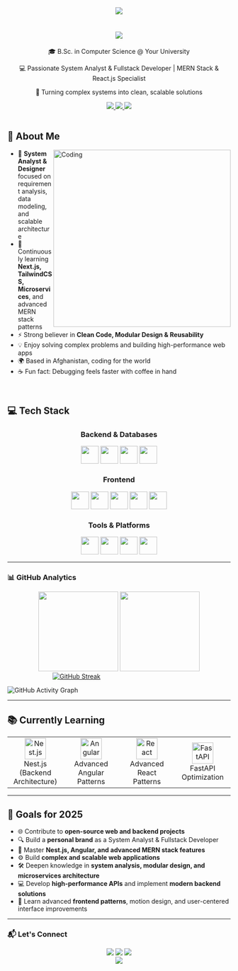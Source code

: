 <div align="center">
  <img src="https://capsule-render.vercel.app/api?type=waving&color=gradient&height=200&section=header&text=Dost%20Mohammad%20Fahimi&fontSize=80&fontAlignY=35&animation=fadeIn" />
</div>

<h1 align="center">
  <img src="https://readme-typing-svg.herokuapp.com/?font=Fira+Code&size=35&center=true&vCenter=true&width=500&height=70&duration=4000&lines=Hi+There!+👋;I'm+Dost+Mohammad+Fahimi!;System+Analyst+%26+Designer;Frontend+%2F+MERN+Stack+Developer;Open+Source+Enthusiast" />
</h1>

<div align="center">
  <p>🎓 B.Sc. in Computer Science @ Your University</p>
  <p>💻 Passionate System Analyst & Fullstack Developer | MERN Stack & React.js Specialist</p>
  <p>🚀 Turning complex systems into clean, scalable solutions</p>
</div>

<div align="center">
  <a href="mailto:dmfahimiiiii730@gmail.com">
    <img src="https://img.shields.io/badge/Email-dmfahimiiiii730@gmail.com-D14836?style=for-the-badge&logo=gmail&logoColor=white" />
  </a>
  <a href="https://www.linkedin.com/in/dost-mohammad-fahimi/">
    <img src="https://img.shields.io/badge/LinkedIn-Dost_Mohammad_Fahimi-0077B5?style=for-the-badge&logo=linkedin&logoColor=white" />
  </a>
  <a href="https://github.com/DostMohammadFahimi">
    <img src="https://img.shields.io/badge/GitHub-DostMohammadFahimi-100000?style=for-the-badge&logo=github&logoColor=white" />
  </a>
</div>

<br/>

## 🚀 About Me

<img align="right" alt="Coding" width="400" src="https://raw.githubusercontent.com/gist/patevs/b007a0e98fb216438d4cbf559fac4166/raw/88f20c9d749d756be63f22b09f3c4ac570bc5101/programming.gif">

- 🧠 **System Analyst & Designer** focused on requirement analysis, data modeling, and scalable architecture  
- 🌱 Continuously learning **Next.js, TailwindCSS, Microservices**, and advanced MERN stack patterns  
- ⚡ Strong believer in **Clean Code, Modular Design & Reusability**  
- 💡 Enjoy solving complex problems and building high-performance web apps  
- 🌍 Based in Afghanistan, coding for the world  
- ☕ Fun fact: Debugging feels faster with coffee in hand

<br/>

## 💻 Tech Stack

<div align="center">
  <h3>Backend & Databases</h3>
  <p>
    <a href="https://nodejs.org/"><img src="https://skillicons.dev/icons?i=nodejs" width="40" height="40" /></a>
    <a href="https://expressjs.com/"><img src="https://skillicons.dev/icons?i=express" width="40" height="40" /></a>
    <a href="https://www.mongodb.com/"><img src="https://skillicons.dev/icons?i=mongodb" width="40" height="40" /></a>
    <a href="https://www.mysql.com/"><img src="https://skillicons.dev/icons?i=mysql" width="40" height="40" /></a>
  </p>

  <h3>Frontend</h3>
  <p>
    <a href="https://reactjs.org/"><img src="https://skillicons.dev/icons?i=react" width="40" height="40" /></a>
    <a href="https://nextjs.org/"><img src="https://skillicons.dev/icons?i=nextjs" width="40" height="40" /></a>
    <a href="https://tailwindcss.com/"><img src="https://skillicons.dev/icons?i=tailwind" width="40" height="40" /></a>
    <a href="https://www.w3schools.com/html/"><img src="https://skillicons.dev/icons?i=html" width="40" height="40" /></a>
    <a href="https://www.w3schools.com/css/"><img src="https://skillicons.dev/icons?i=css" width="40" height="40" /></a>
  </p>

  <h3>Tools & Platforms</h3>
  <p>
    <a href="https://git-scm.com/"><img src="https://skillicons.dev/icons?i=git" width="40" height="40" /></a>
    <a href="https://code.visualstudio.com/"><img src="https://skillicons.dev/icons?i=vscode" width="40" height="40" /></a>
    <a href="https://www.netlify.com/"><img src="https://skillicons.dev/icons?i=netlify" width="40" height="40" /></a>
    <a href="https://www.figma.com/"><img src="https://skillicons.dev/icons?i=figma" width="40" height="40" /></a>
  </p>
</div>

<hr/>

### 📊 GitHub Analytics

<div align="center">
  <img src="https://github-readme-stats.vercel.app/api?username=DostMohammadFahimi&show_icons=true&count_private=true&theme=radical&hide_border=true&include_all_commits=true" height="180"/>
  <img src="https://github-readme-stats.vercel.app/api/top-langs/?username=DostMohammadFahimi&layout=compact&theme=radical&langs_count=6" height="180"/>
</div>

  <!-- Streak Stats -->
  <div style="width: 100%; display: flex; justify-content: center;">
    <a href="https://github.com/DostMohammadFahimi">
      <img style="max-width: 90%; min-width: 300px;" src="https://github-readme-streak-stats.herokuapp.com/?user=DostMohammadFahimi&theme=algolia&hide_border=true" alt="GitHub Streak" />
    </a>
  </div>


![GitHub Activity Graph](https://github-readme-activity-graph.vercel.app/graph?username=DostMohammadFahimi&theme=react-dark)

<hr/>

## 📚 Currently Learning

<div align="center">
  <table>
    <tr>
      <td align="center" width="25%">
        <img src="https://cdn.jsdelivr.net/gh/devicons/devicon/icons/nestjs/nestjs-plain.svg" width="48" height="48" alt="Nest.js"/>
        <br>Nest.js (Backend Architecture)
      </td>
      <td align="center" width="25%">
        <img src="https://cdn.jsdelivr.net/gh/devicons/devicon/icons/angularjs/angularjs-original.svg" width="48" height="48" alt="Angular"/>
        <br>Advanced Angular Patterns
      </td>
      <td align="center" width="25%">
        <img src="https://cdn.jsdelivr.net/gh/devicons/devicon/icons/react/react-original.svg" width="48" height="48" alt="React"/>
        <br>Advanced React Patterns
      </td>
      <td align="center" width="25%">
        <img src="https://cdn.jsdelivr.net/gh/devicons/devicon/icons/fastapi/fastapi-original.svg" width="48" height="48" alt="FastAPI"/>
        <br>FastAPI Optimization
      </td>
    </tr>
  </table>
</div>

<hr/>

## 🎯 Goals for 2025

- 🌐 Contribute to **open-source web and backend projects**  
- 🔍 Build a **personal brand** as a System Analyst & Fullstack Developer  
- 🚀 Master **Nest.js, Angular, and advanced MERN stack features**  
- ⚙️ Build **complex and scalable web applications**  
- 🛠️ Deepen knowledge in **system analysis, modular design, and microservices architecture**  
- 💻 Develop **high-performance APIs** and implement **modern backend solutions**  
- 🧩 Learn advanced **frontend patterns**, motion design, and user-centered interface improvements

<hr/>


### 📬 Let's Connect

<div align="center">
  <a href="https://www.linkedin.com/in/dost-mohammad-fahimi/"><img src="https://img.shields.io/badge/LinkedIn-Dost_Mohammad_Fahimi-0077B5?style=for-the-badge&logo=linkedin&logoColor=white" /></a>
  <a href="mailto:dmfahimiiiii730@gmail.com"><img src="https://img.shields.io/badge/Gmail-dmfahimiiiii730@gmail.com-D14836?style=for-the-badge&logo=gmail&logoColor=white" /></a>
  <a href="https://github.com/DostMohammadFahimi"><img src="https://img.shields.io/badge/GitHub-DostMohammadFahimi-100000?style=for-the-badge&logo=github&logoColor=white" /></a>
</div>

<div align="center">
  <img src="https://capsule-render.vercel.app/api?type=waving&color=gradient&height=100&section=footer" />
</div>

